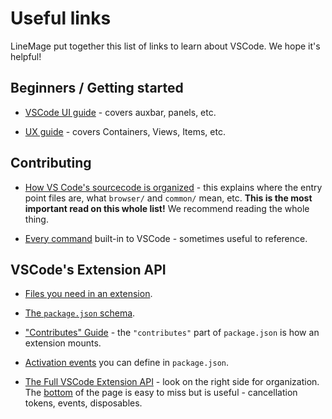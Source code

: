 # Useful links

LineMage put together this list of links to learn about VSCode. We hope it's helpful!

## Beginners / Getting started

- [VSCode UI guide](https://code.visualstudio.com/docs/getstarted/userinterface)  - covers auxbar, panels, etc.
 
- [UX guide](https://code.visualstudio.com/api/ux-guidelines/overview) - covers Containers, Views, Items, etc.

## Contributing

- [How VS Code's sourcecode is organized](https://github.com/microsoft/vscode/wiki/Source-Code-Organization) - this explains where the entry point files are, what `browser/` and `common/` mean, etc. **This is the most important read on this whole list!** We recommend reading the whole thing.


- [Every command](https://code.visualstudio.com/api/references/commands) built-in to VSCode - sometimes useful to reference.


## VSCode's Extension API

- [Files you need in an extension](https://code.visualstudio.com/api/get-started/extension-anatomy).

- [The `package.json` schema](https://code.visualstudio.com/api/references/extension-manifest).

- ["Contributes" Guide](https://code.visualstudio.com/api/references/contribution-points) - the `"contributes"` part of `package.json` is how an extension mounts.

- [Activation events](https://code.visualstudio.com/api/references/activation-events) you can define in `package.json`.

- [The Full VSCode Extension API](https://code.visualstudio.com/api/references/vscode-api) - look on the right side for organization. The [bottom](https://code.visualstudio.com/api/references/vscode-api#api-patterns) of the page is easy to miss but is useful - cancellation tokens, events, disposables.


